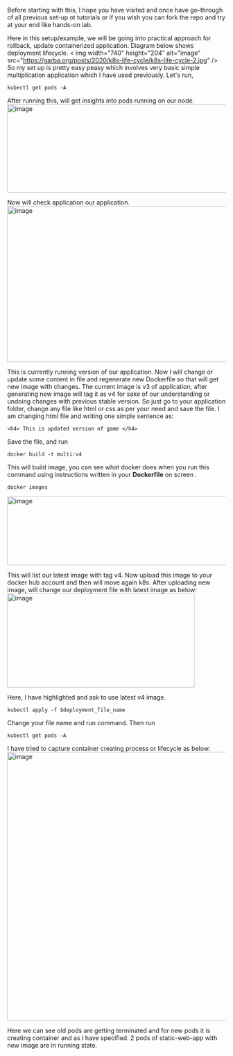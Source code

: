 Before starting with this, I hope you have visited and once have go-through of all previous set-up ot tutorials or if you wish you can fork the repo and try at your end like hands-on lab. 

Here in this setup/example, we will be going into practical approach for rollback, update containerized application.
Diagram below shows deployment lifecycle. 
< img width="740" height="204" alt="image" src="https://garba.org/posts/2020/k8s-life-cycle/k8s-life-cycle-2.jpg" />
So my set up is pretty easy peasy which involves very basic simple multiplication application which I have used previously. 
Let's run,
```
kubectl get pods -A
```
After running this, will get insights into pods running on our node.  
<img width="740" height="204" alt="image" src="https://github.com/user-attachments/assets/e4b16edb-e771-4d87-9ef8-8ecd37ce4a6a" />

Now will check application our application. 
<img width="747" height="360" alt="image" src="https://github.com/user-attachments/assets/4cd4706f-44db-4e2d-a4b4-ec89c55d557e" />

This is currently running version of our application.
Now I will change or update some content in file and regenerate new Dockerfile so that will get new image with changes. 
The current image is v3 of application, after generating new image will tag it as v4 for sake of our understanding or undoing changes with previous stable version.
So just go to your application folder, change any file like html or css as per your need and save the file. 
I am changing html file and writing one simple sentence as: 
```
<h4> This is updated version of game </h4>
```
Save the file, and run 
```
docker build -t multi:v4
```
This will build image, you can see what docker does when you run this command using instructions written in your **Dockerfile** on screen .
```
docker images
```
<img width="638" height="159" alt="image" src="https://github.com/user-attachments/assets/3f21ab93-4a9a-4a07-9772-efb0d349e407" />

This will list our latest image with tag v4.
Now upload this image to your docker hub account and then will move again k8s. 
After uploading new image, will change our deployment file with latest image as below: 
<img width="432" height="217" alt="image" src="https://github.com/user-attachments/assets/e144102b-f4d1-4dcb-9fb9-42e6e6993e49" />

Here, I have highlighted and ask to use latest v4 image. 

```
kubectl apply -f $deployment_file_name
```
Change your file name and run command.
Then run 
```
kubectl get pods -A
```
I have tried to capture container creating process or lifecycle as below: 
<img width="773" height="620" alt="image" src="https://github.com/user-attachments/assets/10d16f15-8c2b-4c1e-94cf-4e49ca619cbd" />

Here we can see old pods are getting terminated and for new pods it is creating container and as I have specified. 2 pods of static-web-app with new image are in running state. 







































